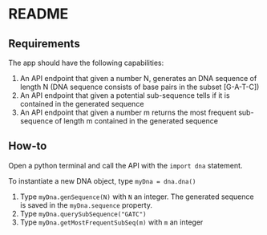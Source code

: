 # README

## Requirements

The app should have the following capabilities:

1) An API endpoint that given a number N, generates an DNA sequence of length N (DNA sequence consists of base pairs in the subset [G-A-T-C])
2) An API endpoint that given a potential sub-sequence tells if it is contained in the generated sequence
3) An API endpoint that given a number m returns the most frequent sub-sequence of length m contained in the generated sequence

## How-to

Open a python terminal and call the API with the ```import dna``` statement.

To instantiate a new DNA object, type ```myDna = dna.dna()```

1) Type ```myDna.genSequence(N)``` with ```N``` an integer. The generated sequence is saved in the ```myDna.sequence``` property.
2) Type ```myDna.querySubSequence("GATC")```
3) Type ```myDna.getMostFrequentSubSeq(m)``` with ```m``` an integer
